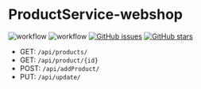 # ProductService-webshop

![workflow](https://github.com/Semm6/ProductService-webshop/actions/workflows/test.yml/badge.svg?branch=development)
![workflow](https://github.com/Semm6/ProductService-webshop/actions/workflows/build_and_deploy.yml/badge.svg)
[![GitHub issues](https://img.shields.io/github/issues/Semm6/ProductService-webshop?logo=GitHub)](https://github.com/Semm6/ProductService-webshop/issues)
[![GitHub stars](https://img.shields.io/github/stars/Semm6/ProductService-webshop?logo=GitHub)](https://github.com/Semm6/ProductService-webshop/stargazers)

- GET: <code>/api/products/</code>
- GET: <code>/api/product/{id}</code>
- POST: <code>/api/addProduct/</code>
- PUT: <code>/api/update/</code>
